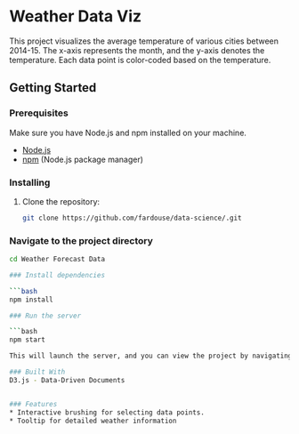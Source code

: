 # Weather Data Viz

This project visualizes the average temperature of various cities between 2014-15.
The x-axis represents the month, and the y-axis denotes the temperature. Each data 
point is color-coded based on the temperature.

## Getting Started

### Prerequisites

Make sure you have Node.js and npm installed on your machine.

- [Node.js](https://nodejs.org/)
- [npm](https://www.npmjs.com/) (Node.js package manager)

### Installing

1. Clone the repository:

   ```bash
   git clone https://github.com/fardouse/data-science/.git

### Navigate to the project directory

```bash
cd Weather Forecast Data

### Install dependencies

```bash
npm install

### Run the server

```bash
npm start

This will launch the server, and you can view the project by navigating to [http://localhost:3000](http://localhost:8080/) in your web browser.

### Built With
D3.js - Data-Driven Documents


### Features
* Interactive brushing for selecting data points.
* Tooltip for detailed weather information
